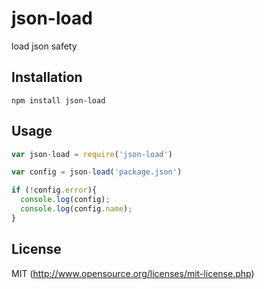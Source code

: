 # json-load

load json safety

## Installation

`npm install json-load`

## Usage

``` javascript
var json-load = require('json-load')

var config = json-load('package.json')

if (!config.error){
  console.log(config);
  console.log(config.name);
}

```

## License

MIT (http://www.opensource.org/licenses/mit-license.php)
